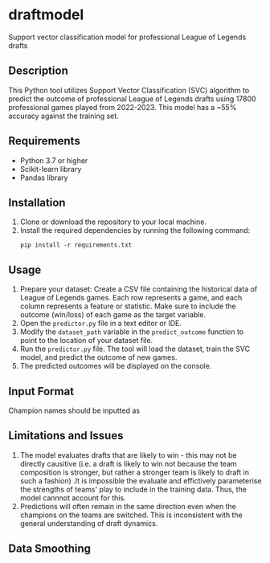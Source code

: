 # draftmodel
Support vector classification model for professional League of Legends drafts

## Description
This Python tool utilizes Support Vector Classification (SVC) algorithm to predict the outcome of professional League of Legends drafts using 17800 professional games played from 2022-2023. This model has a ~55% accuracy against the training set.

## Requirements
- Python 3.7 or higher
- Scikit-learn library
- Pandas library

## Installation
1. Clone or download the repository to your local machine.
2. Install the required dependencies by running the following command:
   ```
   pip install -r requirements.txt
   ```

## Usage
1. Prepare your dataset: Create a CSV file containing the historical data of League of Legends games. Each row represents a game, and each column represents a feature or statistic. Make sure to include the outcome (win/loss) of each game as the target variable.
2. Open the `predictor.py` file in a text editor or IDE.
3. Modify the `dataset_path` variable in the `predict_outcome` function to point to the location of your dataset file.
4. Run the `predictor.py` file. The tool will load the dataset, train the SVC model, and predict the outcome of new games.
5. The predicted outcomes will be displayed on the console.

## Input Format
Champion names should be inputted as

## Limitations and Issues
1. The model evaluates drafts that are likely to win - this may not be directly causitive (i.e. a draft is likely to win not because the team composition is stronger, but rather a stronger team is likely to draft in such a fashion) .It is impossible the evaluate and effictively parameterise the strengths of teams' play to include in the training data. Thus, the model cannnot account for this.
2. Predictions will often remain in the same direction even when the champions on the teams are switched. This is inconsistent with the general understanding of draft dynamics.

## Data Smoothing
